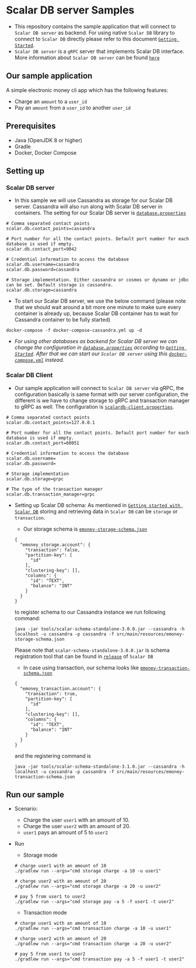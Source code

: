 # Scalar DB server Samples
- This repository contains the sample application that will connect to `Scalar DB server` as backend. For using native `Scalar DB` library to connect to `Scalar DB` directly please refer to this document [`Getting Started`](https://github.com/scalar-labs/scalardb/blob/master/docs/getting-started.md).
- `Scalar DB server` is a `gRPC` server that implements Scalar DB interface. More information about `Scalar DB server` can be found [`here`](https://github.com/scalar-labs/scalardb/tree/master/docs/scalardb-server.md)

## Our sample application
A simple electronic money cli app which has the following features:
- Charge an `amount` to a `user_id`
- Pay an `amount` from a `user_id` to another `user_id`

## Prerequisites
- Java (OpenJDK 8 or higher)
- Gradle
- Docker, Docker Compose

## Setting up
### Scalar DB server
- In this sample we will use Cassandra as storage for our Scalar DB server. Cassandra will also run along with Scalar DB server in containers. The setting for our Scalar DB server is [`database.properties`](./database.properties)
```
# Comma separated contact points
scalar.db.contact_points=cassandra

# Port number for all the contact points. Default port number for each database is used if empty.
scalar.db.contact_port=9042

# Credential information to access the database
scalar.db.username=cassandra
scalar.db.password=cassandra

# Storage implementation. Either cassandra or cosmos or dynamo or jdbc can be set. Default storage is cassandra.
scalar.db.storage=cassandra
```
- To start our Scalar DB server, we use the below command (please note that we should wait around a bit more one minute to make sure every container is already up, because Scalar DB container has to wait for Cassandra container to be fully started)
```
docker-compose -f docker-compose-cassandra.yml up -d
```
- *For using other databases as backend for Scalar DB server we can change the configuration in [`database.properties`](database.properties) according to [`Getting Started`](https://github.com/scalar-labs/scalardb/blob/master/docs/getting-started.md). After that we can start our `Scalar DB server` using this [`docker-compose.yml`](docker-compose.yml) instead.*
### Scalar DB Client
- Our sample application will connect to `Scalar DB server` via gRPC, the configuration basically is same format with our server configuration, the different is we have to change storage to gRPC and transaction manager to gRPC as well. The configuration is [`scalardb-client.properties`](scalardb-client.properties).
```
# Comma separated contact points
scalar.db.contact_points=127.0.0.1

# Port number for all the contact points. Default port number for each database is used if empty.
scalar.db.contact_port=60051

# Credential information to access the database
scalar.db.username=
scalar.db.password=

# Storage implementation
scalar.db.storage=grpc

# The type of the transaction manager
scalar.db.transaction_manager=grpc
```
- Setting up Scalar DB schema: As mentioned in [`Getting started with Scalar DB`](https://github.com/scalar-labs/scalardb/blob/master/docs/getting-started-with-scalardb.md) storing and retrieving data in `Scalar DB` can be `storage` or `transaction`.
    - Our storage schema is  [`emoney-storage-schema.json`](./src/main/resources/emoney-storage-schema.json)
    ```
    {
      "emoney_storage.account": {
        "transaction": false,
        "partition-key": [
          "id"
        ],
        "clustering-key": [],
        "columns": {
          "id": "TEXT",
          "balance": "INT"
        }
      }
    }
    ```
    to register schema to our Cassandra instance we run following command:
    ```
    java -jar tools/scalar-schema-standalone-3.0.0.jar --cassandra -h localhost -u cassandra -p cassandra -f src/main/resources/emoney-storage-schema.json
    ```
    Please note that `scalar-schema-standalone-3.0.0.jar` is schema registration tool that can be found in [`release`](https://github.com/scalar-labs/scalardb/releases) of `Scalar DB`

    - In case using transaction, our schema looks like [`emoney-transaction-schema.json`](src/main/resources/emoney-transaction-schema.json)
    ```
    {
      "emoney_transaction.account": {
        "transaction": true,
        "partition-key": [
          "id"
        ],
        "clustering-key": [],
        "columns": {
          "id": "TEXT",
          "balance": "INT"
        }
      }
    }
    ```
    and the registering command is
    ```
    java -jar tools/scalar-schema-standalone-3.1.0.jar --cassandra -h localhost -u cassandra -p cassandra -f src/main/resources/emoney-transaction-schema.json
    ```

## Run our sample
- Scenario:
    - Charge the user `user1` with an amount of 10.
    - Charge the user `user2` with an amount of 20.
    - `user1` pays an amount of 5 to `user2`
  
- Run
    - Storage mode
     ``` 
     # charge user1 with an amount of 10
     ./gradlew run --args="cmd storage charge -a 10 -u user1"
     
     # charge user2 with an amount of 20
     ./gradlew run --args="cmd storage charge -a 20 -u user2"
     
     # pay 5 from user1 to user2
     ./gradlew run --args="cmd storage pay -a 5 -f user1 -t user2"
     ```

    - Transaction mode
     ``` 
     # charge user1 with an amount of 10
     ./gradlew run --args="cmd transaction charge -a 10 -u user1"
     
     # charge user2 with an amount of 20
     ./gradlew run --args="cmd transaction charge -a 20 -u user2"
     
     # pay 5 from user1 to user2
     ./gradlew run --args="cmd transaction pay -a 5 -f user1 -t user2"
     ```
